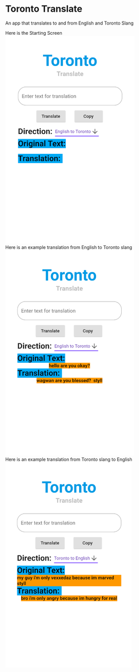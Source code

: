 # Toronto Translate

An app that translates to and from English and Toronto Slang


Here is the Starting Screen<br />
![BlankUI](https://github.com/sebastiangm123/Toronto-Translate/blob/master/Images/blank%20UI.PNG)
<br />
Here is an example translation from English to Toronto slang<br />
![EngtoT](https://github.com/sebastiangm123/Toronto-Translate/blob/master/Images/eng%20to%20T.PNG)
<br />
Here is an example translation from Toronto slang to English<br />
![TtoEng](https://github.com/sebastiangm123/Toronto-Translate/blob/master/Images/T%20to%20Eng.PNG)


